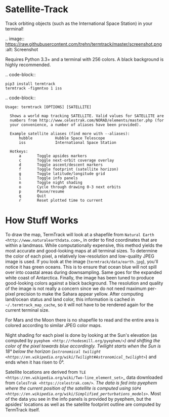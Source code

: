 # Satellite-Track

Track orbiting objects (such as the International Space Station) in your terminal!

.. image:: https://raw.githubusercontent.com/trehn/termtrack/master/screenshot.png
    :alt: Screenshot

Requires Python 3.3+ and a terminal with 256 colors. A black background is highly recommended.

.. code-block::

	pip3 install termtrack
	termtrack -figmntxo 1 iss

.. code-block::

	Usage: termtrack [OPTIONS] [SATELLITE]

	  Shows a world map tracking SATELLITE. Valid values for SATELLITE are
	  numbers from http://www.celestrak.com/NORAD/elements/master.php (for
	  your convenience, a number of aliases have been provided).

	  Example satellite aliases (find more with --aliases):
	      hubble          Hubble Space Telescope
	      iss             International Space Station

	  Hotkeys:
	      a       Toggle apsides markers
	      c       Toggle next-orbit coverage overlay
	      d       Toggle ascent/descent markers
	      f       Toggle footprint (satellite horizon)
	      g       Toggle latitude/longitude grid
	      i       Toggle info panels
	      n       Toggle night shading
	      o       Cycle through drawing 0-3 next orbits
	      p       Pause/resume
	      q       Quit
	      r       Reset plotted time to current


How Stuff Works
===============

To draw the map, TermTrack will look at a shapefile from `Natural Earth <http://www.naturalearthdata.com>`_ in order to find coordinates that are within a landmass. While computationally expensive, this method yields the most accurate and good-looking maps at all terminal sizes. To determine the color of each pixel, a relatively low-resolution and low-quality JPEG image is used. If you look at the image (``termtrack/data/earth.jpg``), you'll notice it has green oceans. This is to ensure that ocean blue will not spill over into coastal areas during downsampling. Same goes for the expanded white coast of Antarctica. Finally, the image has been tuned to produce good-looking colors against a black background. The resolution and quality of the image is not really a concern since we do not need maximum per-pixel precision to make the Sahara appear yellow. After computing land/ocean status and land color, this information is cached in ``~/.termtrack_map_cache``, so it will not have to be rendered again for the current terminal size.

For Mars and the Moon there is no shapefile to read and the entire area is colored according to similar JPEG color maps.

Night shading for each pixel is done by looking at the Sun's elevation (as computed by `pyephem <http://rhodesmill.org/pyephem/>`_) and shifting the color of the pixel towards blue accordingly. Twilight starts when the Sun is 18° below the horizon (`astronomical twilight <https://en.wikipedia.org/wiki/Twilight#Astronomical_twilight>`_) and ends when it has risen to 0°.

Satellite locations are derived from `TLE <https://en.wikipedia.org/wiki/Two-line_element_set>`_ data downloaded from `CelesTrak <https://celestrak.com/>`_. The data is fed into pyephem where the current position of the satellite is computed using `SGP4 <https://en.wikipedia.org/wiki/Simplified_perturbations_models>`_. Most of the data you see in the info panels is provided by pyephem, but the apsides' locations as well as the satellite footprint outline are computed by TermTrack itself.


